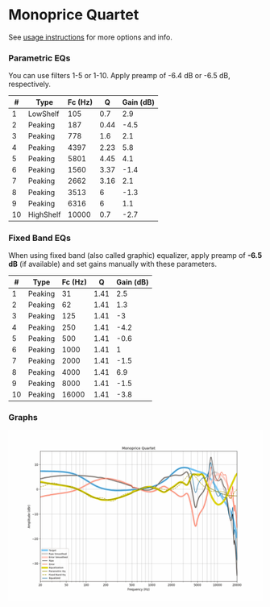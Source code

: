 # Monoprice Quartet
See [usage instructions](https://github.com/jaakkopasanen/AutoEq#usage) for more options and info.

### Parametric EQs
You can use filters 1-5 or 1-10. Apply preamp of -6.4 dB or -6.5 dB, respectively.

|   # | Type      |   Fc (Hz) |    Q |   Gain (dB) |
|-----|-----------|-----------|------|-------------|
|   1 | LowShelf  |       105 | 0.7  |         2.9 |
|   2 | Peaking   |       187 | 0.44 |        -4.5 |
|   3 | Peaking   |       778 | 1.6  |         2.1 |
|   4 | Peaking   |      4397 | 2.23 |         5.8 |
|   5 | Peaking   |      5801 | 4.45 |         4.1 |
|   6 | Peaking   |      1560 | 3.37 |        -1.4 |
|   7 | Peaking   |      2662 | 3.16 |         2.1 |
|   8 | Peaking   |      3513 | 6    |        -1.3 |
|   9 | Peaking   |      6316 | 6    |         1.1 |
|  10 | HighShelf |     10000 | 0.7  |        -2.7 |

### Fixed Band EQs
When using fixed band (also called graphic) equalizer, apply preamp of **-6.5 dB** (if available) and set gains manually with these parameters.

|   # | Type    |   Fc (Hz) |    Q |   Gain (dB) |
|-----|---------|-----------|------|-------------|
|   1 | Peaking |        31 | 1.41 |         2.5 |
|   2 | Peaking |        62 | 1.41 |         1.3 |
|   3 | Peaking |       125 | 1.41 |        -3   |
|   4 | Peaking |       250 | 1.41 |        -4.2 |
|   5 | Peaking |       500 | 1.41 |        -0.6 |
|   6 | Peaking |      1000 | 1.41 |         1   |
|   7 | Peaking |      2000 | 1.41 |        -1.5 |
|   8 | Peaking |      4000 | 1.41 |         6.9 |
|   9 | Peaking |      8000 | 1.41 |        -1.5 |
|  10 | Peaking |     16000 | 1.41 |        -3.8 |

### Graphs
![](./Monoprice%20Quartet.png)
